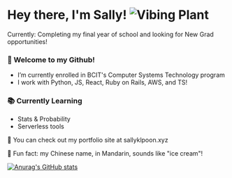 # Hey there, I'm Sally! ![Vibing Plant](https://i.imgur.com/dOlKlm5.gif)

Currently: Completing my final year of school and looking for New Grad opportunities!

### 🌱 Welcome to my Github!
* I’m currently enrolled in BCIT's Computer Systems Technology program
* I work with Python, JS, React, Ruby on Rails, AWS, and TS!

### 📚 Currently Learning
* Stats & Probability
* Serverless tools

👀 You can check out my portfolio site at sallyklpoon.xyz

🍦 Fun fact: my Chinese name, in Mandarin, sounds like "ice cream"! 

[![Anurag's GitHub stats](https://github-readme-stats.vercel.app/api?username=sallyklpoon)](https://github.com/anuraghazra/github-readme-stats)
